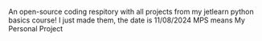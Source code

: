 An open-source coding respitory with all projects from my jetlearn python basics course!
I just made them, the date is 11/08/2024
MPS means My Personal Project
